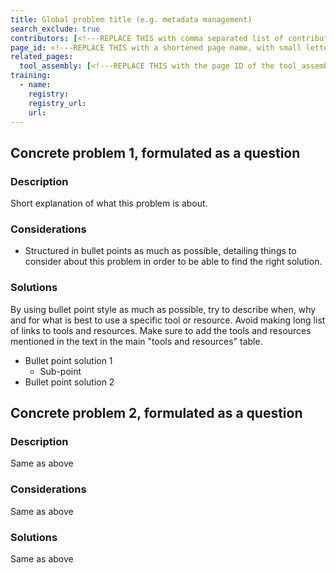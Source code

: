 ```yaml
---
title: Global problem title (e.g. metadata management)
search_exclude: true
contributors: [<!---REPLACE THIS with comma separated list of contributors--->]
page_id: <!---REPLACE THIS with a shortened page name, with small letters and spaces, or an acronym in capital and small letters--->
related_pages: 
  tool_assembly: [<!---REPLACE THIS with the page ID of the tool_assembly pages that you want to list here as related pages--->]
training:
  - name:
    registry:
    registry_url:
    url:
---
```


## Concrete problem 1, formulated as a question <!-- example: what is the best way to name a file?-->
 
### Description <!-- do not delete this heading and write your text below it -->

Short explanation of what this problem is about.

### Considerations <!-- do not delete this heading and write your text below it -->

* Structured in bullet points as much as possible, detailing things to consider about this problem in order to be able to find the right solution.

### Solutions <!-- do not delete this heading and write your text below it -->

By using bullet point style as much as possible, try to describe when, why and for what is best to use a specific tool or resource. 
Avoid making long list of links to tools and resources.
Make sure to add the tools and resources mentioned in the text in the main "tools and resources" table.

* Bullet point solution 1
  * Sub-point
* Bullet point solution 2


## Concrete problem 2, formulated as a question <!-- example: where to find ontologies?-->
 
### Description <!-- do not delete this heading and write your text below it -->
Same as above

### Considerations <!-- do not delete this heading and write your text below it -->
Same as above

### Solutions <!-- do not delete this heading and write your text below it -->
Same as above

